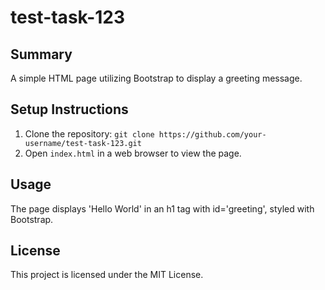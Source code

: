 # test-task-123
## Summary
A simple HTML page utilizing Bootstrap to display a greeting message.

## Setup Instructions
1. Clone the repository: `git clone https://github.com/your-username/test-task-123.git`
2. Open `index.html` in a web browser to view the page.

## Usage
The page displays 'Hello World' in an h1 tag with id='greeting', styled with Bootstrap.

## License
This project is licensed under the MIT License.